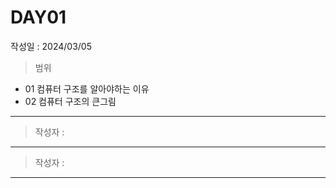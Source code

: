 # DAY01
작성일 : 2024/03/05

> 범위
- 01 컴퓨터 구조를 알아야하는 이유
- 02 컴퓨터 구조의 큰그림

---

> 작성자 : 

---

> 작성자 : 

---